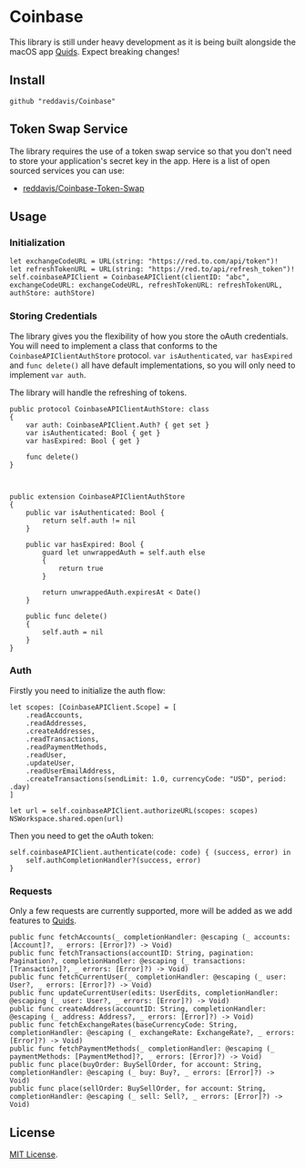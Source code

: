 # Coinbase

This library is still under heavy development as it is being built alongside the macOS app [Quids](http://producthunt.com/upcoming/quids). Expect breaking changes!

## Install

```
github "reddavis/Coinbase"
```

## Token Swap Service

The library requires the use of a token swap service so that you don't need to store your application's secret key in the app. Here is a list of open sourced services you can use:

- [reddavis/Coinbase-Token-Swap](https://github.com/reddavis/Coinbase-Token-Swap)

## Usage

### Initialization

```
let exchangeCodeURL = URL(string: "https://red.to.com/api/token")!
let refreshTokenURL = URL(string: "https://red.to/api/refresh_token")!
self.coinbaseAPIClient = CoinbaseAPIClient(clientID: "abc", exchangeCodeURL: exchangeCodeURL, refreshTokenURL: refreshTokenURL, authStore: authStore)
```

### Storing Credentials

The library gives you the flexibility of how you store the oAuth credentials. You will need to implement a class that conforms to the `CoinbaseAPIClientAuthStore` protocol. `var isAuthenticated`, `var hasExpired` and `func delete()` all have default implementations, so you will only need to implement `var auth`.

The library will handle the refreshing of tokens.


```
public protocol CoinbaseAPIClientAuthStore: class
{
    var auth: CoinbaseAPIClient.Auth? { get set }
    var isAuthenticated: Bool { get }
    var hasExpired: Bool { get }
    
    func delete()
}



public extension CoinbaseAPIClientAuthStore
{
    public var isAuthenticated: Bool {
        return self.auth != nil
    }
    
    public var hasExpired: Bool {
        guard let unwrappedAuth = self.auth else
        {
            return true
        }
        
        return unwrappedAuth.expiresAt < Date()
    }
    
    public func delete()
    {
        self.auth = nil
    }
}
```


### Auth

Firstly you need to initialize the auth flow:

```
let scopes: [CoinbaseAPIClient.Scope] = [
    .readAccounts,
    .readAddresses,
    .createAddresses,
    .readTransactions,
    .readPaymentMethods,
    .readUser,
    .updateUser,
    .readUserEmailAddress,
    .createTransactions(sendLimit: 1.0, currencyCode: "USD", period: .day)
]

let url = self.coinbaseAPIClient.authorizeURL(scopes: scopes)
NSWorkspace.shared.open(url)
```

Then you need to get the oAuth token:

```
self.coinbaseAPIClient.authenticate(code: code) { (success, error) in
    self.authCompletionHandler?(success, error)
}
```

### Requests

Only a few requests are currently supported, more will be added as we add features to [Quids](http://producthunt.com/upcoming/quids).

```
public func fetchAccounts(_ completionHandler: @escaping (_ accounts: [Account]?, _ errors: [Error]?) -> Void)
public func fetchTransactions(accountID: String, pagination: Pagination?, completionHandler: @escaping (_ transactions: [Transaction]?, _ errors: [Error]?) -> Void)
public func fetchCurrentUser(_ completionHandler: @escaping (_ user: User?, _ errors: [Error]?) -> Void)
public func updateCurrentUser(edits: UserEdits, completionHandler: @escaping (_ user: User?, _ errors: [Error]?) -> Void)
public func createAddress(accountID: String, completionHandler: @escaping (_ address: Address?, _ errors: [Error]?) -> Void)
public func fetchExchangeRates(baseCurrencyCode: String, completionHandler: @escaping (_ exchangeRate: ExchangeRate?, _ errors: [Error]?) -> Void)
public func fetchPaymentMethods(_ completionHandler: @escaping (_ paymentMethods: [PaymentMethod]?, _ errors: [Error]?) -> Void)
public func place(buyOrder: BuySellOrder, for account: String, completionHandler: @escaping (_ buy: Buy?, _ errors: [Error]?) -> Void)
public func place(sellOrder: BuySellOrder, for account: String, completionHandler: @escaping (_ sell: Sell?, _ errors: [Error]?) -> Void)
```

## License

[MIT License](http://www.opensource.org/licenses/MIT).
